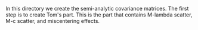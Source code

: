 In this directory we create the semi-analytic covariance matrices. The first step is to create Tom's part. This is the part that contains M-lambda scatter, M-c scatter, and miscentering effects.